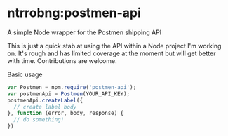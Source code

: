 # ntrrobng:postmen-api

A simple Node wrapper for the Postmen shipping API

This is just a quick stab at using the API within a Node project I'm working on. It's rough and has limited
coverage at the moment but will get better with time. Contributions are welcome.

Basic usage

```javascript
var Postmen = npm.require('postmen-api');
var postmenApi = Postmen(YOUR_API_KEY);
postmenApi.createLabel({
  // create label body
}, function (error, body, response) {
  // do something!
})
```